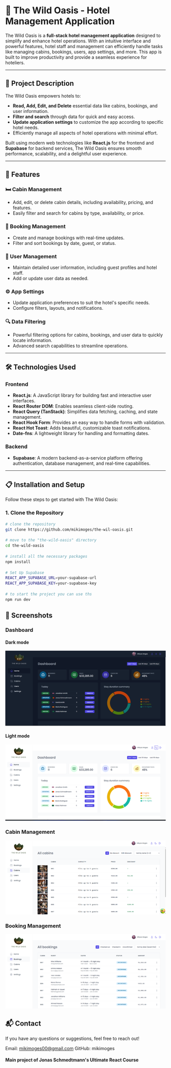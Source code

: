 # 🌴 The Wild Oasis - Hotel Management Application

The Wild Oasis is a **full-stack hotel management application** designed to simplify and enhance hotel operations. With an intuitive interface and powerful features, hotel staff and management can efficiently handle tasks like managing cabins, bookings, users, app settings, and more. This app is built to improve productivity and provide a seamless experience for hoteliers.

---

## 🏨 Project Description

The Wild Oasis empowers hotels to:

- **Read, Add, Edit, and Delete** essential data like cabins, bookings, and user information.
- **Filter and search** through data for quick and easy access.
- **Update application settings** to customize the app according to specific hotel needs.
- Efficiently manage all aspects of hotel operations with minimal effort.

Built using modern web technologies like **React.js** for the frontend and **Supabase** for backend services, The Wild Oasis ensures smooth performance, scalability, and a delightful user experience.

---

## 🚀 Features

### 🛏️ Cabin Management

- Add, edit, or delete cabin details, including availability, pricing, and features.
- Easily filter and search for cabins by type, availability, or price.

### 📆 Booking Management

- Create and manage bookings with real-time updates.
- Filter and sort bookings by date, guest, or status.

### 👥 User Management

- Maintain detailed user information, including guest profiles and hotel staff.
- Add or update user data as needed.

### ⚙️ App Settings

- Update application preferences to suit the hotel's specific needs.
- Configure filters, layouts, and notifications.

### 🔍 Data Filtering

- Powerful filtering options for cabins, bookings, and user data to quickly locate information.
- Advanced search capabilities to streamline operations.

---

## 🛠️ Technologies Used

### Frontend

- **React.js**: A JavaScript library for building fast and interactive user interfaces.
- **React Router DOM**: Enables seamless client-side routing.
- **React Query (TanStack)**: Simplifies data fetching, caching, and state management.
- **React Hook Form**: Provides an easy way to handle forms with validation.
- **React Hot Toast**: Adds beautiful, customizable toast notifications.
- **Date-fns**: A lightweight library for handling and formatting dates.

### Backend

- **Supabase**: A modern backend-as-a-service platform offering authentication, database management, and real-time capabilities.

---

## 📋 Installation and Setup

Follow these steps to get started with The Wild Oasis:

### 1. Clone the Repository

```bash
# clone the repository
git clone https://github.com/mikimoges/the-wil-oasis.git

# move to the "the-wild-oasis" directory
cd the-wild-oasis

# install all the necessary packages
npm install

# Set Up Supabase
REACT_APP_SUPABASE_URL=your-supabase-url
REACT_APP_SUPABASE_KEY=your-supabase-key

# to start the project you can use ths
npm run dev


```

## 📸 Screenshots

### Dashboard

#### Dark mode

![Dashboard Overview](/public/screenshots/dashboard-dark.png)

#### Light mode

![Dashboard Overview](/public/screenshots/dashboard-light.png)

### Cabin Management

![Cabin Management Page](/public/screenshots/cabin-management.png)

### Booking Management

![Booking Management Page](/public/screenshots/booking-management.png)

## 📬 Contact

If you have any questions or suggestions, feel free to reach out!

Email: mikimoges00@gmail.com
GitHub: mikimoges

#### Main project of Jonas Schmedtmann's Ultimate React Course
